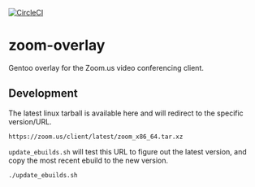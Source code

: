 [![CircleCI](https://circleci.com/gh/adborden/zoom-overlay.svg?style=svg)](https://circleci.com/gh/adborden/zoom-overlay)

# zoom-overlay

Gentoo overlay for the Zoom.us video conferencing client.


## Development

The latest linux tarball is available here and will redirect to the specific
version/URL.

    https://zoom.us/client/latest/zoom_x86_64.tar.xz

`update_ebuilds.sh` will test this URL to figure out the latest version, and
copy the most recent ebuild to the new version.

    ./update_ebuilds.sh
